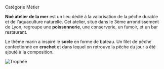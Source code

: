 Catégorie Métier

**Noé atelier de la mer** est un lieu dédié à la valorisation de la pêche durable et de l’aquaculture naturelle.  Cet atelier, situé dans le 3ème arrondissement de Lyon, regroupe une **poissonnerie**, une conserverie, un fumoir, et un bar restaurant.

Le thème marin a inspiré le **socle** en forme de bateau. Un filet de pêche confectionné en **crochet** et dans lequel on retrouve la pêche du jour a été ajouté à la composition.

![Trophée](./20211129_1811511.jpg)
